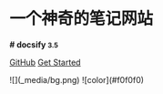 # 一个神奇的笔记网站

**# docsify <small>3.5</small>** 

[GitHub](https://github.com/docsifyjs/docsify/) [Get Started](#quick-start)

 <!-- 背景图片 --> ![](_media/bg.png) <!-- 背景色 --> ![color](#f0f0f0)